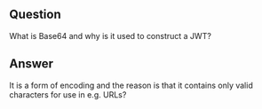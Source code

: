 ## Question

What is Base64 and why is it used to construct a JWT?

## Answer

It is a form of encoding and the reason is that it contains only valid characters for use in e.g. URLs?